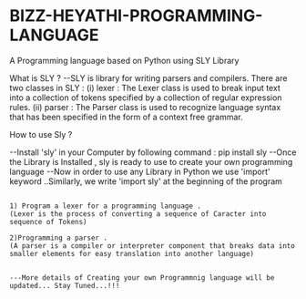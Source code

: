 # BIZZ-HEYATHI-PROGRAMMING-LANGUAGE
A Programming language based on Python using SLY Library

What is SLY ?
--SLY is library for writing parsers and compilers.
There are two classes in SLY :
(i)  lexer :
 The Lexer class is used to break input text into a collection of tokens specified by a collection of regular expression rules.
(ii) parser :
 The Parser class is used to recognize language syntax that has been specified in the form of a context free grammar. 
                                                             
How to use Sly ?

--Install 'sly' in your Computer by following command : pip install sly 
--Once the Library is Installed , sly is ready to use to create your own programming language 
--Now in order to use any Library in Python we use 'import' keyword ..Similarly, we write 'import sly' at the beginning of 
  the program 
~~~~~~~~~~~~~~~~~~~~~~~~~~~~~~~~~~~~~~~~~~~~~~~~~~~~~~~~~~~~~~~~~~~~~~~~~~~~~~~~~~~~~~~~~~~~~~~~~~~~~~~~~~~~~~~~~~~~~~~~~~~~~

1) Program a lexer for a programming language .
(Lexer is the process of converting a sequence of Caracter into sequence of Tokens)

2)Programming a parser .
(A parser is a compiler or interpreter component that breaks data into smaller elements for easy translation into another language)


---More details of Creating your own Programmnig language will be updated... Stay Tuned...!!!


